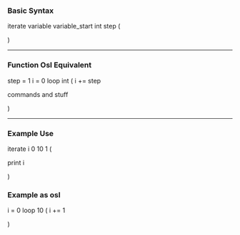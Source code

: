 ### Basic Syntax

iterate variable variable_start int step (

)

---

### Function Osl Equivalent

step = 1
i = 0
loop int (
i += step

commands and stuff

)

---

### Example Use

iterate i 0 10 1 (

print i

)

### Example as osl

i = 0
loop 10 (
i += 1

)
